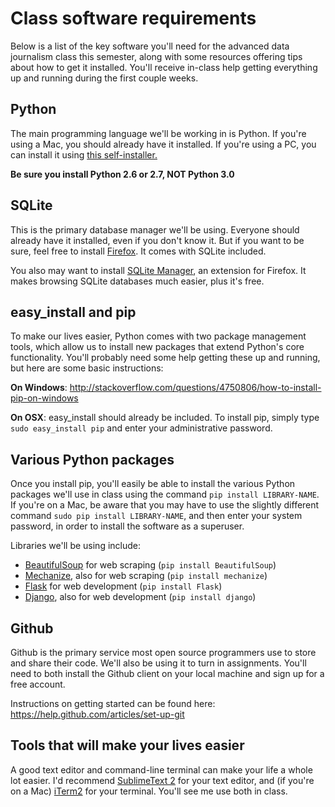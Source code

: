 # Class software requirements

Below is a list of the key software you'll need for the advanced data journalism class this semester, along with some resources offering tips about how to get it installed. You'll receive in-class help getting everything up and running during the first couple weeks.

## Python

The main programming language we'll be working in is Python. If you're using a Mac, you should already have it installed. If you're using a PC, you can install it using [this self-installer.](http://www.python.org/ftp/python/2.7.3/python-2.7.3.msi)

**Be sure you install Python 2.6 or 2.7, NOT Python 3.0**

## SQLite

This is the primary database manager we'll be using. Everyone should already have it installed, even if you don't know it. But if you want to be sure, feel free to install [Firefox](http://www.mozilla.org/en-US/firefox/new/). It comes with SQLite included.

You also may want to install [SQLite Manager](https://addons.mozilla.org/en-US/firefox/addon/sqlite-manager/), an extension for Firefox. It makes browsing SQLite databases much easier, plus it's free.

## easy_install and pip

To make our lives easier, Python comes with two package management tools, which allow us to install new packages that extend Python's core functionality. You'll probably need some help getting these up and running, but here are some basic instructions:

**On Windows**: http://stackoverflow.com/questions/4750806/how-to-install-pip-on-windows

**On OSX**: easy_install should already be included. To install pip, simply type ```sudo easy_install pip``` and enter your administrative password.

## Various Python packages

Once you install pip, you'll easily be able to install the various Python packages we'll use in class using the command ```pip install LIBRARY-NAME```. If you're on a Mac, be aware that you may have to use the slightly different command ```sudo pip install LIBRARY-NAME```, and then enter your system password, in order to install the software as a superuser.

Libraries we'll be using include:

- [BeautifulSoup](http://www.crummy.com/software/BeautifulSoup/) for web scraping (```pip install BeautifulSoup```)
- [Mechanize](http://wwwsearch.sourceforge.net/mechanize/), also for web scraping (```pip install mechanize```)
- [Flask](http://flask.pocoo.org/) for web development (```pip install Flask```)
- [Django](http://www.djangoproject.com), also for web development (```pip install django```)

## Github

Github is the primary service most open source programmers use to store and share their code. We'll also be using it to turn in assignments. You'll need to both install the Github client on your local machine and sign up for a free account.

Instructions on getting started can be found here: https://help.github.com/articles/set-up-git

## Tools that will make your lives easier

A good text editor and command-line terminal can make your life a whole lot easier. I'd recommend [SublimeText 2](http://www.sublimetext.com/2) for your text editor, and (if you're on a Mac) [iTerm2](http://www.iterm2.com/#/section/home) for your terminal. You'll see me use both in class.
